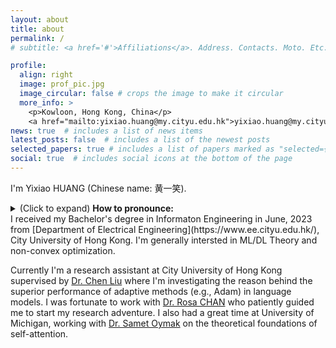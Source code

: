 ```yaml
---
layout: about
title: about
permalink: /
# subtitle: <a href='#'>Affiliations</a>. Address. Contacts. Moto. Etc.

profile:
  align: right
  image: prof_pic.jpg
  image_circular: false # crops the image to make it circular
  more_info: >
    <p>Kowloon, Hong Kong, China</p> 
    <a href="mailto:yixiao.huang@my.cityu.edu.hk">yixiao.huang@my.cityu.edu.hk</a>
news: true  # includes a list of news items
latest_posts: false  # includes a list of the newest posts
selected_papers: true # includes a list of papers marked as "selected={true}"
social: true  # includes social icons at the bottom of the page
---
```


I'm Yixiao HUANG (Chinese name: 黄一笑). <details>
  <summary>(Click to expand) <strong>How to pronounce:</strong></summary>
  <p>My first name can be pronounced as “e-/ɕjɑʊ/”:</p>
  <audio controls>
    <source src="assets/audio/name_audio.mp3" type="audio/mpeg">
    <source src="assets/audio/name_audio.ogg" type="audio/ogg">
    Your browser does not support the audio element.
  </audio>
</details> I received my Bachelor's degree in Informaton Engineering in June, 2023 from [Department of Electrical Engineering](https://www.ee.cityu.edu.hk/), City University of Hong Kong. I'm generally intersted in ML/DL Theory and non-convex optimization. 

Currently I'm a research assistant at City University of Hong Kong supervised by [Dr. Chen Liu](https://liuchen1993.cn/HomePage/index.html) where I'm investigating the reason behind the superior performance of adaptive methods (e.g., Adam) in language models. I was fortunate to work with [Dr. Rosa CHAN](https://cityucompuneurolab.github.io/rosa.html) who patiently guided me to start my research adventure. I also had a great time at University of Michigan, working with [Dr. Samet Oymak](https://intra.ece.ucr.edu/~oymak/index.html) on the theoretical foundations of self-attention. 

